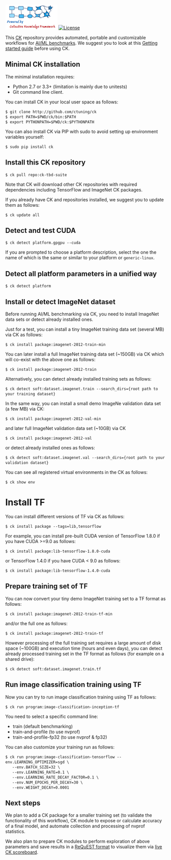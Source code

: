 [![logo](https://github.com/ctuning/ck-guide-images/blob/master/logo-powered-by-ck.png)](https://github.com/ctuning/ck)
[![License](https://img.shields.io/badge/License-BSD%203--Clause-blue.svg)](https://opensource.org/licenses/BSD-3-Clause)

This [CK](https://github.com/ctuning/ck) repository provides automated, portable and customizable workflows
for [AI/ML benchmarks](https://github.com/tbd-ai/tbd-suite). We suggest you to look 
at this [Getting started guide](https://github.com/ctuning/ck/wiki/First-feeling) before using CK.

## Minimal CK installation

The minimal installation requires:

* Python 2.7 or 3.3+ (limitation is mainly due to unitests)
* Git command line client.

You can install CK in your local user space as follows:

```
$ git clone http://github.com/ctuning/ck
$ export PATH=$PWD/ck/bin:$PATH
$ export PYTHONPATH=$PWD/ck:$PYTHONPATH
```

You can also install CK via PIP with sudo to avoid setting up environment variables yourself:

```
$ sudo pip install ck
```

## Install this CK repository

```
$ ck pull repo:ck-tbd-suite
```

Note that CK will download other CK repositories with required dependencies including TensorFlow and ImageNet CK packages.

If you already have CK and repositories installed, we suggest you to update them as follows:
```
$ ck update all
```

## Detect and test CUDA

```
$ ck detect platform.gpgpu --cuda
```

If you are prompted to choose a platform description, select the one the name of which is the same or similar to your platform or `generic-linux`.

## Detect all platform parameters in a unified way

```
$ ck detect platform
```

## Install or detect ImageNet dataset

Before running AI/ML benchmarking via CK, you need to install ImageNet data sets or detect already installed ones.

Just for a test, you can install a tiny ImageNet training data set (several MB) via CK as follows:
```
$ ck install package:imagenet-2012-train-min
```

You can later install a full ImageNet training data set (~150GB) via CK which will co-exist with the above one as follows:
```
$ ck install package:imagenet-2012-train
```

Alternatively, you can detect already installed training sets as follows:
```
$ ck detect soft:dataset.imagenet.train --search_dirs={root path to your training dataset}
```

In the same way, you can install a small demo ImageNe validation data set (a few MB) via CK:
```
$ ck install package:imagenet-2012-val-min
```

and later full ImageNet validation data set (~10GB) via CK
```
$ ck install package:imagenet-2012-val
```
or detect already installed ones as follows:
```
$ ck detect soft:dataset.imagenet.val --search_dirs={root path to your validation dataset}
```

You can see all registered virtual environments in the CK as follows:
```
$ ck show env
```

# Install TF

You can install different versions of TF via CK as follows:
```
$ ck install package --tags=lib,tensorflow
```

For example, you can install pre-built CUDA version of TensorFlow 1.8.0 if you have CUDA >=9.0 as follows:
```
$ ck install package:lib-tensorflow-1.8.0-cuda
```

or TensorFlow 1.4.0 if you have CUDA < 9.0 as follows:
```
$ ck install package:lib-tensorflow-1.4.0-cuda
```

## Prepare training set of TF

You can now convert your tiny demo ImageNet training set to a TF format as follows:
```
$ ck install package:imagenet-2012-train-tf-min
```
and/or the full one as follows:
```
$ ck install package:imagenet-2012-train-tf
```

However processing of the full training set requires a large amount of disk space (~100GB) 
and execution time (hours and even days), you can detect already processed training set 
in the TF format as follows (for example on a shared drive):

```
$ ck detect soft:dataset.imagenet.train.tf
```

## Run image classification training using TF

Now you can try to run image classification training using TF as follows:
```
$ ck run program:image-classification-inception-tf
```

You need to select a specific command line:
* train (default benchmarking)
* train-and-profile (to use nvprof)
* train-and-profile-fp32 (to use nvprof & fp32)

You can also customize your training run as follows:
```
$ ck run program:image-classification-tensorflow --env.LEARNING_OPTIMIZER=sgd \
   --env.BATCH_SIZE=32 \
   --env.LEARNING_RATE=0.1 \
   --env.LEARNING_RATE_DECAY_FACTOR=0.1 \
   --env.NUM_EPOCHS_PER_DECAY=30 \
   --env.WEIGHT_DECAY=0.0001
```

## Next steps

We plan to add a CK package for a smaller training set (to validate the functionality of this workflow),
CK module to expose or calculate accuracy of a final model,
and automate collection and processing of nvprof statistics.

We also plan to prepare CK modules to perform exploration of above parameters and save results 
in a [ReQuEST format](http://cKnowledge.org/request) to visualize them 
via [live CK scoreboard](http://cKnowledge.org/repo).
